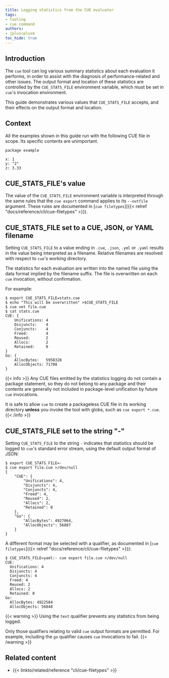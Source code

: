 ```yaml
---
title: Logging statistics from the CUE evaluator
tags:
- tooling
- cue command
authors:
- jpluscplusm
toc_hide: true
---
```


## Introduction

The `cue` tool can log various summary statistics about each evaluation it
performs, in order to assist with the diagnosis of performance-related and
other issues. The output format and location of these statistics are controlled
by the `CUE_STATS_FILE` environment variable, which must be set in `cue`'s
invocation environment.

This guide demonstrates various values that `CUE_STATS_FILE` accepts, and their
effects on the output format and location.

## Context

All the examples shown in this guide run with the following CUE file in scope.
Its specific contents are unimportant.

```cue { title="file.cue" }
package example

x: 1
y: "2"
z: 3.33
```

## CUE_STATS_FILE's value

The value of the `CUE_STATS_FILE` environment variable is interpreted through
the same rules that the `cue export` command applies to its `--outfile`
argument. These rules are documented in
[`cue filetypes`]({{< relref "docs/reference/cli/cue-filetypes" >}}).

## CUE_STATS_FILE set to a CUE, JSON, or YAML filename

Setting `CUE_STATS_FILE` to a value ending in `.cue`, `.json`, `.yml` or
`.yaml` results in the value being interpreted as a filename. Relative
filenames are resolved with respect to `cue`'s working directory.

The statistics for each evaluation are written into the named file using the
data format implied by the filename suffix. The file is overwritten on each
`cue` invocation, without confirmation.

For example:

```text { title="TERMINAL" codeToCopy="ZXhwb3J0IENVRV9TVEFUU19GSUxFPXN0YXRzLmN1ZQplY2hvICJUaGlzIHdpbGwgYmUgb3ZlcndyaXR0ZW4iID4kQ1VFX1NUQVRTX0ZJTEUKY3VlIHZldCBmaWxlLmN1ZQpjYXQgc3RhdHMuY3VlCg==" }
$ export CUE_STATS_FILE=stats.cue
$ echo "This will be overwritten" >$CUE_STATS_FILE
$ cue vet file.cue
$ cat stats.cue
CUE: {
	Unifications: 4
	Disjuncts:    4
	Conjuncts:    4
	Freed:        4
	Reused:       2
	Allocs:       2
	Retained:     0
}
Go: {
	AllocBytes:   5958328
	AllocObjects: 71708
}
```

{{< info >}}
Any CUE files emitted by the statistics logging do not contain a package
statement, so they do not belong to any package and their contents are
generally not included in package-level unification by future `cue`
invocations.

It is safe to allow `cue` to create a packageless CUE file in its working
directory **unless** you invoke the tool with globs, such as `cue export
*.cue`.
{{< /info >}}

## CUE_STATS_FILE set to the string "-"

Setting `CUE_STATS_FILE` to the string `-` indicates that statistics should be
logged to `cue`'s standard error stream, using the default output format of
JSON:

```text { title="TERMINAL" codeToCopy="ZXhwb3J0IENVRV9TVEFUU19GSUxFPS0KY3VlIGV4cG9ydCBmaWxlLmN1ZSA+L2Rldi9udWxsCg==" }
$ export CUE_STATS_FILE=-
$ cue export file.cue >/dev/null
{
    "CUE": {
        "Unifications": 4,
        "Disjuncts": 4,
        "Conjuncts": 4,
        "Freed": 4,
        "Reused": 2,
        "Allocs": 2,
        "Retained": 0
    },
    "Go": {
        "AllocBytes": 4927064,
        "AllocObjects": 56887
    }
}
```

A different format may be selected with a qualifier, as documented in
[`cue filetypes`]({{< relref "docs/reference/cli/cue-filetypes" >}}):

```text { title="TERMINAL" codeToCopy="Q1VFX1NUQVRTX0ZJTEU9eWFtbDotIGN1ZSBleHBvcnQgZmlsZS5jdWUgPi9kZXYvbnVsbAo=" }
$ CUE_STATS_FILE=yaml:- cue export file.cue >/dev/null
CUE:
  Unifications: 4
  Disjuncts: 4
  Conjuncts: 4
  Freed: 4
  Reused: 2
  Allocs: 2
  Retained: 0
Go:
  AllocBytes: 4922584
  AllocObjects: 56848
```

{{< warning >}}
Using the `text` qualifier prevents any statistics from being logged.

Only those qualifiers relating to valid `cue` output formats are permitted. For
example, including the `go` qualifier causes `cue` invocations to fail.
{{< /warning >}}

<!-- TODO: what do the emitted stats mean?
## Interpreting the statistics
-->

## Related content

- {{< linkto/related/reference "cli/cue-filetypes" >}}
